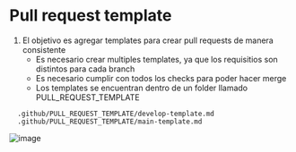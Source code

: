
# Pull request template

 1. El objetivo es agregar templates para crear pull requests de manera consistente
    * Es necesario crear multiples templates, ya que los requisitios son distintos para cada branch
    * Es necesario cumplir con todos los checks para poder hacer merge
    * Los templates se encuentran dentro de un folder llamado PULL_REQUEST_TEMPLATE

````
  .github/PULL_REQUEST_TEMPLATE/develop-template.md
  .github/PULL_REQUEST_TEMPLATE/main-template.md
````
  ![image](https://github.com/GuillermoCM2112/RedocPro/assets/131061309/6e44180b-c2e0-4f6d-a54a-0ead1fd719fe)
